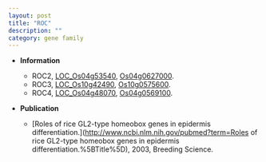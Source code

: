 ```yaml
---
layout: post
title: "ROC"
description: ""
category: gene family
---
```


* **Information**  
    + ROC2, [LOC_Os04g53540](http://rice.uga.edu/cgi-bin/ORF_infopage.cgi?orf=LOC_Os04g53540), [Os04g0627000](https://rapdb.dna.affrc.go.jp/locus/?name=Os04g0627000).
    + ROC3, [LOC_Os10g42490](http://rice.uga.edu/cgi-bin/ORF_infopage.cgi?orf=LOC_Os10g42490), [Os10g0575600](https://rapdb.dna.affrc.go.jp/locus/?name=Os10g0575600).
    + ROC4, [LOC_Os04g48070](http://rice.uga.edu/cgi-bin/ORF_infopage.cgi?orf=LOC_Os04g48070), [Os04g0569100](https://rapdb.dna.affrc.go.jp/locus/?name=Os04g0569100).

* **Publication**  
    + [Roles of rice GL2-type homeobox genes in epidermis differentiation.](http://www.ncbi.nlm.nih.gov/pubmed?term=Roles of rice GL2-type homeobox genes in epidermis differentiation.%5BTitle%5D), 2003, Breeding Science.


